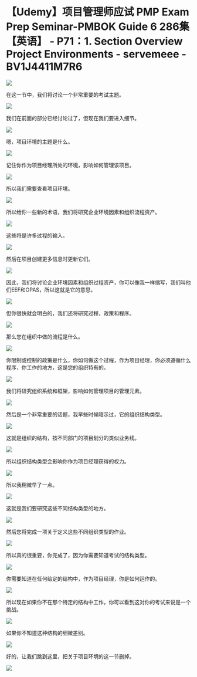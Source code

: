 # 【Udemy】项目管理师应试 PMP Exam Prep Seminar-PMBOK Guide 6  286集【英语】 - P71：1. Section Overview Project Environments - servemeee - BV1J4411M7R6

![](img/03db626422344342912f840184f5ed6a_0.png)

在这一节中，我们将讨论一个非常重要的考试主题。

![](img/03db626422344342912f840184f5ed6a_2.png)

我们在前面的部分已经讨论过了，但现在我们要进入细节。

![](img/03db626422344342912f840184f5ed6a_4.png)

嗯，项目环境的主题是什么。

![](img/03db626422344342912f840184f5ed6a_6.png)

记住你作为项目经理所处的环境，影响如何管理该项目。

![](img/03db626422344342912f840184f5ed6a_8.png)

所以我们需要查看项目环境。

![](img/03db626422344342912f840184f5ed6a_10.png)

所以给你一些新的术语，我们将研究企业环境因素和组织流程资产。

![](img/03db626422344342912f840184f5ed6a_12.png)

这些将是许多过程的输入。

![](img/03db626422344342912f840184f5ed6a_14.png)

然后在项目创建更多信息时更新它们。

![](img/03db626422344342912f840184f5ed6a_16.png)

因此，我们将讨论企业环境因素和组织过程资产，你可以像我一样缩写，我们叫他们EEF和OPAS，所以这就是它的意思。



![](img/03db626422344342912f840184f5ed6a_18.png)

但你很快就会明白的，我们还将研究过程，政策和程序。

![](img/03db626422344342912f840184f5ed6a_20.png)

那么您在组织中做的流程是什么。

![](img/03db626422344342912f840184f5ed6a_22.png)

你限制或控制的政策是什么，你如何做这个过程，作为项目经理，你必须遵循什么程序，你工作的地方，这是您的组织特有的。



![](img/03db626422344342912f840184f5ed6a_24.png)

我们将研究组织系统和框架，影响如何管理项目的管理元素。

![](img/03db626422344342912f840184f5ed6a_26.png)

然后是一个非常重要的话题，我早些时候暗示过，它的组织结构类型。

![](img/03db626422344342912f840184f5ed6a_28.png)

这就是组织的结构，按不同部门的项目划分的类似业务线。

![](img/03db626422344342912f840184f5ed6a_30.png)

所以组织结构类型会影响你作为项目经理获得的权力。

![](img/03db626422344342912f840184f5ed6a_32.png)

所以我稍微早了一点。

![](img/03db626422344342912f840184f5ed6a_34.png)

这就是我们要研究这些不同结构类型的地方。

![](img/03db626422344342912f840184f5ed6a_36.png)

然后您将完成一项关于定义这些不同组织类型的作业。

![](img/03db626422344342912f840184f5ed6a_38.png)

所以真的很重要，你完成了，因为你需要知道考试的结构类型。

![](img/03db626422344342912f840184f5ed6a_40.png)

你需要知道在任何给定的结构中，作为项目经理，你是如何运作的。

![](img/03db626422344342912f840184f5ed6a_42.png)

所以现在如果你不在那个特定的结构中工作，你可以看到这对你的考试来说是一个挑战。

![](img/03db626422344342912f840184f5ed6a_44.png)

如果你不知道这种结构的细微差别。

![](img/03db626422344342912f840184f5ed6a_46.png)

好的，让我们跳到这里，把关于项目环境的这一节删掉。

![](img/03db626422344342912f840184f5ed6a_48.png)